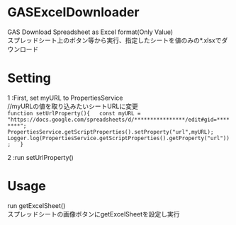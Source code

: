 # GASExcelDownloader
GAS Download Spreadsheet as Excel format(Only Value)  
スプレッドシート上のボタン等から実行、指定したシートを値のみの*.xlsxでダウンロード  

# Setting

1 :First, set myURL to PropertiesService  
//myURLの値を取り込みたいシートURLに変更  
`function setUrlProperty(){  
  const myURL = "https://docs.google.com/spreadsheets/d/****************/edit#gid=********";  
  PropertiesService.getScriptProperties().setProperty("url",myURL);  
  Logger.log(PropertiesService.getScriptProperties().getProperty("url"));  
}`

2 :run setUrlProperty()


# Usage
  run getExcelSheet()  
  スプレッドシートの画像ボタンにgetExcelSheetを設定し実行  
